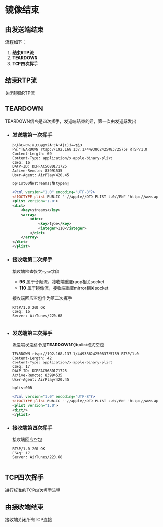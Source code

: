 # 镜像结束
## 由发送端结束
流程如下：
1. **结束RTP流**
2. **TEARDOWN**
3. **TCP四次挥手**
## 结束RTP流
关闭镜像RTP流
## TEARDOWN
TEARDOWN信令是四次挥手，发送端结束的话，第一次由发送端发出
- ### 发送端第一次挥手
    ```
    þ\hßE×0%¦æ¸EU@@¥iÀ¨çÀ¨À[I)Ío=¶¾3
    Pw)"TEARDOWN rtsp://192.168.137.1/4493862425083725759 RTSP/1.0
    Content-Length: 69
    Content-Type: application/x-apple-binary-plist
    CSeq: 16
    DACP-ID: DDFFAC568D171725
    Active-Remote: 83994535
    User-Agent: AirPlay/420.45

    bplist00ÑWstreams¡ÑTtypen
    ```
    ```xml
    <?xml version="1.0" encoding="UTF-8"?>
    <!DOCTYPE plist PUBLIC "-//Apple//DTD PLIST 1.0//EN" "http://www.apple.com/DTDs/PropertyList-1.0.dtd">
    <plist version="1.0">
    <dict>
        <key>streams</key>
        <array>
            <dict>
                <key>type</key>
                <integer>110</integer>
            </dict>
        </array>
    </dict>
    </plist>
    ```
- ### 接收端第二次挥手
    接收端检查报文`type`字段
    - **96** 属于音频流，接收端重置raop相关socket
    - **110** 属于镜像流，接收端重置mirror相关socket

    接收端回应空包作为第二次挥手
    ```
    RTSP/1.0 200 OK
    CSeq: 16
    Server: AirTunes/220.68


    ```
- ### 发送端第三次挥手
    发送端发送信令是**TEARDOWN**的bplist格式空包
    ```
    TEARDOWN rtsp://192.168.137.1/4493862425083725759 RTSP/1.0
    Content-Length: 42
    Content-Type: application/x-apple-binary-plist
    CSeq: 17
    DACP-ID: DDFFAC568D171725
    Active-Remote: 83994535
    User-Agent: AirPlay/420.45

    bplist00Ð	
    ```
    ```xml
    <?xml version="1.0" encoding="UTF-8"?>
    <!DOCTYPE plist PUBLIC "-//Apple//DTD PLIST 1.0//EN" "http://www.apple.com/DTDs/PropertyList-1.0.dtd">
    <plist version="1.0">
    <dict/>
    </plist>
    ```
- ### 接收端第四次挥手
    接收端回应空包
    ```
    RTSP/1.0 200 OK
    CSeq: 17
    Server: AirTunes/220.68


    ```

## TCP四次挥手
进行标准的TCP四次挥手流程

## 由接收端结束
接收端关闭所有TCP连接